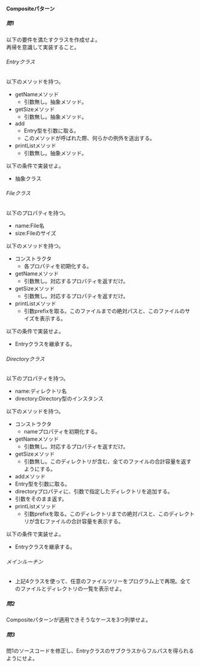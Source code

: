 #### Compositeパターン　  
##### 問1  
以下の要件を満たすクラスを作成せよ。  
再帰を意識して実装すること。

###### Entryクラス
以下のメソッドを持つ。  
* getNameメソッド
  * 引数無し。抽象メソッド。
* getSizeメソッド
  * 引数無し。抽象メソッド。
* add
  * Entry型を引数に取る。
  * このメソッドが呼ばれた際、何らかの例外を送出する。
* printListメソッド  
  * 引数無し。抽象メソッド。

以下の条件で実装せよ。  
* 抽象クラス  

###### Fileクラス  
以下のプロパティを持つ。  
* name:File名
* size:Fileのサイズ

以下のメソッドを持つ。  
* コンストラクタ  
  * 各プロパティを初期化する。
* getNameメソッド
  * 引数無し。対応するプロパティを返すだけ。
* getSizeメソッド
  * 引数無し。対応するプロパティを返すだけ。
* printListメソッド  
    * 引数prefixを取る。このファイルまでの絶対パスと、このファイルのサイズを表示する。

以下の条件で実装せよ。
 * Entryクラスを継承する。

###### Directoryクラス  
 以下のプロパティを持つ。  
 * name:ディレクトリ名
 * directory:Directory型のインスタンス

 以下のメソッドを持つ。  
 * コンストラクタ  
   * nameプロパティを初期化する。
 * getNameメソッド
   * 引数無し。対応するプロパティを返すだけ。
 * getSizeメソッド
   * 引数無し。このディレクトリが含む、全てのファイルの合計容量を返すようにする。  
 * addメソッド
  * Entry型を引数に取る。
  * directoryプロパティに、引数で指定したディレクトリを追加する。
  * 引数をそのまま返す。
 * printListメソッド  
     * 引数prefixを取る。このディレクトリまでの絶対パスと、このディレクトリが含むファイルの合計容量を表示する。

 以下の条件で実装せよ。
  * Entryクラスを継承する。

###### メインルーチン  
* 上記4クラスを使って、任意のファイルツリーをプログラム上で再現。全てのファイルとディレクトリの一覧を表示せよ。  


##### 問2  
Compositeパターンが適用できそうなケースを3つ列挙せよ。


##### 問3  
問1のソースコードを修正し、Entryクラスのサブクラスからフルパスを得られるようにせよ。
